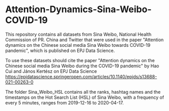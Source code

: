 # Attention-Dynamics-Sina-Weibo-COVID-19
This repository contains all datasets from Sina Weibo, National Health Commission of PR. China and Twitter that were used in the paper "Attention dynamics on the Chinese social media Sina Weibo towards COVID-19 pandemic", which is published on EPJ Data Science. 

To use these datasets should cite the paper "Attention dynamics on the Chinese social media Sina Weibo during the COVID-19 pandemic" by Hao Cui and János Kertész on EPJ Data Science https://epjdatascience.springeropen.com/articles/10.1140/epjds/s13688-021-00263-0 

The folder Sina_Weibo_HSL contains all the ranks, hashtag names and the timestamps on the Hot Search List (HSL) of Sina Weibo, with a frequency of every 5 minutes, ranges from 2019-12-16 to 2020-04-17.  


